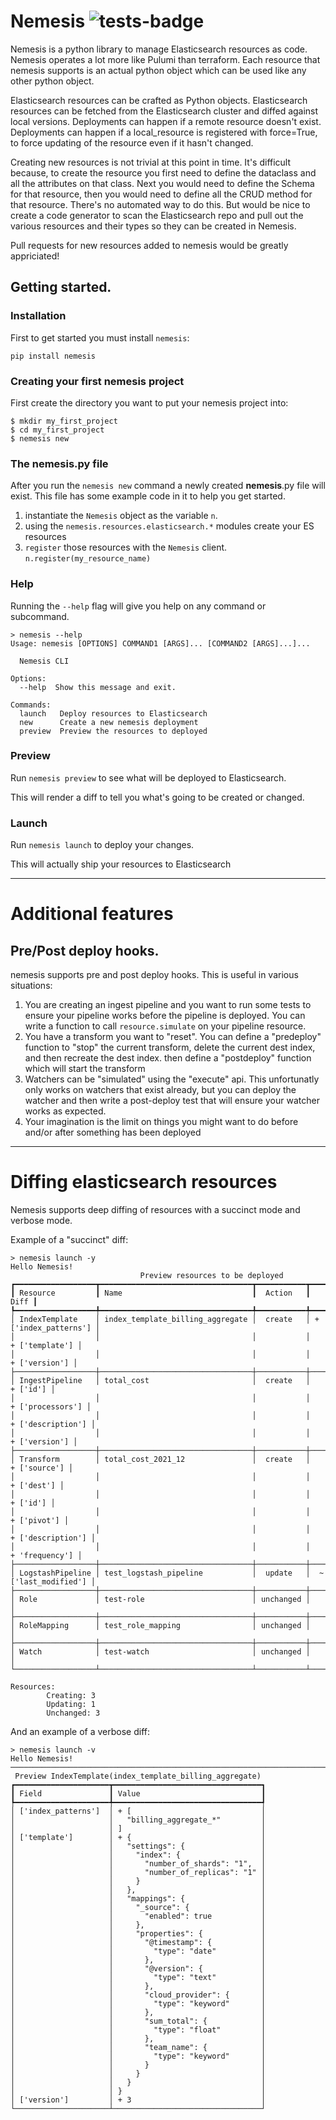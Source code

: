# Nemesis ![tests-badge](https://github.com/fxdgear/nemesis/actions/workflows/python-app.yml/badge.svg)

Nemesis is a python library to manage Elasticsearch resources as code. Nemesis operates
a lot more like Pulumi than terraform. Each resource that nemesis supports is an actual
python object which can be used like any other python object.

Elasticsearch resources can be crafted as Python objects.
Elasticsearch resources can be fetched from the Elasticsearch cluster and diffed against local versions.
Deployments can happen if a remote resource doesn't exist.
Deployments can happen if a local_resource is registered with force=True, to force updating of the
resource even if it hasn't changed.

Creating new resources is not trivial at this point in time.
It's difficult because, to create the resource you first need to define the dataclass and all the attributes on that class.
Next you would need to define the Schema for that resource, then you would need to define all the CRUD method for that resource.
There's no automated way to do this. But would be nice to create a code generator to scan the Elasticsearch repo and pull out the various resources and their types so they can be created in Nemesis.

Pull requests for new resources added to nemesis would be greatly appriciated!

## Getting started.

### Installation
First to get started you must install `nemesis`:

```
pip install nemesis
```

### Creating your first nemesis project

First create the directory you want to put your nemesis project into:

```
$ mkdir my_first_project
$ cd my_first_project
$ nemesis new
```

### The __nemesis__.py file

After you run the `nemesis new` command a newly created __nemesis__.py file will exist. This file has some example code in it to help you get started.

1. instantiate the `Nemesis` object as the variable `n`.
2. using the `nemesis.resources.elasticsearch.*` modules create your ES resources
3. `register` those resources with the `Nemesis` client. `n.register(my_resource_name)`

### Help

Running the `--help` flag will give you help on any command or subcommand.

```
> nemesis --help
Usage: nemesis [OPTIONS] COMMAND1 [ARGS]... [COMMAND2 [ARGS]...]...

  Nemesis CLI

Options:
  --help  Show this message and exit.

Commands:
  launch   Deploy resources to Elasticsearch
  new      Create a new nemesis deployment
  preview  Preview the resources to deployed
```


### Preview

Run `nemesis preview` to see what will be deployed to Elasticsearch.

This will render a diff to tell you what's going to be created or changed.

### Launch

Run `nemesis launch` to deploy your changes.

This will actually ship your resources to Elasticsearch

---

# Additional features

## Pre/Post deploy hooks.
nemesis supports pre and post deploy hooks. This is useful in various situations:

1. You are creating an ingest pipeline and you want to run some tests to ensure your pipeline works before the pipeline is deployed.
You can write a function to call `resource.simulate` on  your pipeline resource.
2. You have a transform you want to "reset". You can define a "predeploy" function to "stop" the current transform,
  delete the current dest index, and then recreate the dest index. then define a "postdeploy" function which will start the transform
3. Watchers can be "simulated" using the "execute" api. This unfortunatly only works on watchers that exist already, but you can deploy the watcher and then write a post-deploy
test that will ensure your watcher works as expected.
4. Your imagination is the limit on things you might want to do before and/or after something has been deployed

---

# Diffing elasticsearch resources

Nemesis supports deep diffing of resources with a succinct mode and verbose mode.

Example of a "succinct" diff:

```
> nemesis launch -y
Hello Nemesis!
                             Preview resources to be deployed
┏━━━━━━━━━━━━━━━━━━┳━━━━━━━━━━━━━━━━━━━━━━━━━━━━━━━━━━┳━━━━━━━━━━━┳━━━━━━━━━━━━━━━━━━━━━━┓
┃ Resource         ┃ Name                             ┃  Action   ┃                 Diff ┃
┡━━━━━━━━━━━━━━━━━━╇━━━━━━━━━━━━━━━━━━━━━━━━━━━━━━━━━━╇━━━━━━━━━━━╇━━━━━━━━━━━━━━━━━━━━━━┩
│ IndexTemplate    │ index_template_billing_aggregate │  create   │ + ['index_patterns'] │
│                  │                                  │           │       + ['template'] │
│                  │                                  │           │        + ['version'] │
├──────────────────┼──────────────────────────────────┼───────────┼──────────────────────┤
│ IngestPipeline   │ total_cost                       │  create   │             + ['id'] │
│                  │                                  │           │     + ['processors'] │
│                  │                                  │           │    + ['description'] │
│                  │                                  │           │        + ['version'] │
├──────────────────┼──────────────────────────────────┼───────────┼──────────────────────┤
│ Transform        │ total_cost_2021_12               │  create   │         + ['source'] │
│                  │                                  │           │           + ['dest'] │
│                  │                                  │           │             + ['id'] │
│                  │                                  │           │          + ['pivot'] │
│                  │                                  │           │    + ['description'] │
│                  │                                  │           │      + 'frequency'] │
├──────────────────┼──────────────────────────────────┼───────────┼──────────────────────┤
│ LogstashPipeline │ test_logstash_pipeline           │  update   │  ~ ['last_modified'] │
├──────────────────┼──────────────────────────────────┼───────────┼──────────────────────┤
│ Role             │ test-role                        │ unchanged │                      │
├──────────────────┼──────────────────────────────────┼───────────┼──────────────────────┤
│ RoleMapping      │ test_role_mapping                │ unchanged │                      │
├──────────────────┼──────────────────────────────────┼───────────┼──────────────────────┤
│ Watch            │ test-watch                       │ unchanged │                      │
└──────────────────┴──────────────────────────────────┴───────────┴──────────────────────┘

Resources:
        Creating: 3
        Updating: 1
        Unchanged: 3
```

And an example of a verbose diff:
```
> nemesis launch -v
Hello Nemesis!
────────────────────────────────────────────────────────────────────────────────────────────────────────
 Preview IndexTemplate(index_template_billing_aggregate)
┏━━━━━━━━━━━━━━━━━━━━━┳━━━━━━━━━━━━━━━━━━━━━━━━━━━━━━━━━┓
┃ Field               ┃ Value                           ┃
┡━━━━━━━━━━━━━━━━━━━━━╇━━━━━━━━━━━━━━━━━━━━━━━━━━━━━━━━━┩
│ ['index_patterns']  │ + [                             │
│                     │   "billing_aggregate_*"         │
│                     │ ]                               │
│ ['template']        │ + {                             │
│                     │   "settings": {                 │
│                     │     "index": {                  │
│                     │       "number_of_shards": "1",  │
│                     │       "number_of_replicas": "1" │
│                     │     }                           │
│                     │   },                            │
│                     │   "mappings": {                 │
│                     │     "_source": {                │
│                     │       "enabled": true           │
│                     │     },                          │
│                     │     "properties": {             │
│                     │       "@timestamp": {           │
│                     │         "type": "date"          │
│                     │       },                        │
│                     │       "@version": {             │
│                     │         "type": "text"          │
│                     │       },                        │
│                     │       "cloud_provider": {       │
│                     │         "type": "keyword"       │
│                     │       },                        │
│                     │       "sum_total": {            │
│                     │         "type": "float"         │
│                     │       },                        │
│                     │       "team_name": {            │
│                     │         "type": "keyword"       │
│                     │       }                         │
│                     │     }                           │
│                     │   }                             │
│                     │ }                               │
│ ['version']         │ + 3                             │
└─────────────────────┴─────────────────────────────────┘
```

